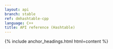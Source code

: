 ```yaml
---
layout: api
branch: stable
ref: dmhashtable-cpp
language: C++
title: API reference (Hashtable)
---
```

{% include anchor_headings.html html=content %}